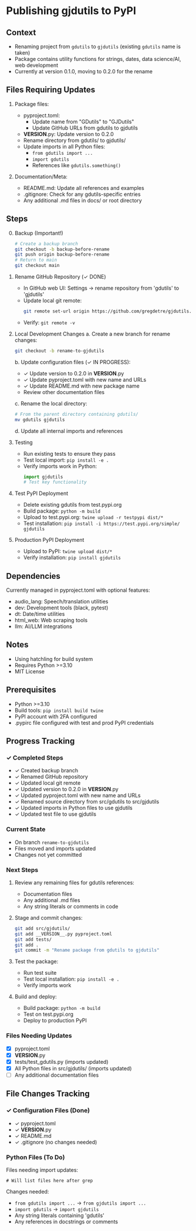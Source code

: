 # Publishing gjdutils to PyPI

## Context
- Renaming project from `gdutils` to `gjdutils` (existing `gdutils` name is taken)
- Package contains utility functions for strings, dates, data science/AI, web development
- Currently at version 0.1.0, moving to 0.2.0 for the rename

## Files Requiring Updates
1. Package files:
   - pyproject.toml:
     - Update name from "GDutils" to "GJDutils"
     - Update GitHub URLs from gdutils to gjdutils
   - __VERSION__.py: Update version to 0.2.0
   - Rename directory from gdutils/ to gjdutils/
   - Update imports in all Python files:
     - `from gdutils import ...`
     - `import gdutils`
     - References like `gdutils.something()`

2. Documentation/Meta:
   - README.md: Update all references and examples
   - .gitignore: Check for any gdutils-specific entries
   - Any additional .md files in docs/ or root directory

## Steps

0. Backup (Important!)
   ```bash
   # Create a backup branch
   git checkout -b backup-before-rename
   git push origin backup-before-rename
   # Return to main
   git checkout main
   ```

1. Rename GitHub Repository (✓ DONE)
   - In GitHub web UI: Settings -> rename repository from 'gdutils' to 'gjdutils'
   - Update local git remote:
     ```bash
     git remote set-url origin https://github.com/gregdetre/gjdutils.git
     ```
   - Verify: `git remote -v`

2. Local Development Changes
   a. Create a new branch for rename changes:
      ```bash
      git checkout -b rename-to-gjdutils
      ```
   
   b. Update configuration files (✓ IN PROGRESS):
      - ✓ Update version to 0.2.0 in __VERSION__.py
      - ✓ Update pyproject.toml with new name and URLs
      - ✓ Update README.md with new package name
      - Review other documentation files
   
   c. Rename the local directory:
      ```bash
      # From the parent directory containing gdutils/
      mv gdutils gjdutils
      ```
   
   d. Update all internal imports and references

3. Testing
   - Run existing tests to ensure they pass
   - Test local import: `pip install -e .`
   - Verify imports work in Python:
     ```python
     import gjdutils
     # Test key functionality
     ```

4. Test PyPI Deployment
   - Delete existing gdutils from test.pypi.org
   - Build package: `python -m build`
   - Upload to test.pypi.org: `twine upload -r testpypi dist/*`
   - Test installation: `pip install -i https://test.pypi.org/simple/ gjdutils`

5. Production PyPI Deployment
   - Upload to PyPI: `twine upload dist/*`
   - Verify installation: `pip install gjdutils`

## Dependencies
Currently managed in pyproject.toml with optional features:
- audio_lang: Speech/translation utilities
- dev: Development tools (black, pytest)
- dt: Date/time utilities
- html_web: Web scraping tools
- llm: AI/LLM integrations

## Notes
- Using hatchling for build system
- Requires Python >=3.10
- MIT License

## Prerequisites
- Python >=3.10
- Build tools: `pip install build twine`
- PyPI account with 2FA configured
- .pypirc file configured with test and prod PyPI credentials

## Progress Tracking

### ✓ Completed Steps
- ✓ Created backup branch
- ✓ Renamed GitHub repository
- ✓ Updated local git remote
- ✓ Updated version to 0.2.0 in __VERSION__.py
- ✓ Updated pyproject.toml with new name and URLs
- ✓ Renamed source directory from src/gdutils to src/gjdutils
- ✓ Updated imports in Python files to use gjdutils
- ✓ Updated test file to use gjdutils

### Current State
- On branch `rename-to-gjdutils`
- Files moved and imports updated
- Changes not yet committed

### Next Steps
1. Review any remaining files for gdutils references:
   - Documentation files
   - Any additional .md files
   - Any string literals or comments in code

2. Stage and commit changes:
   ```bash
   git add src/gjdutils/
   git add __VERSION__.py pyproject.toml
   git add tests/
   git add .
   git commit -m "Rename package from gdutils to gjdutils"
   ```

3. Test the package:
   - Run test suite
   - Test local installation: `pip install -e .`
   - Verify imports work

4. Build and deploy:
   - Build package: `python -m build`
   - Test on test.pypi.org
   - Deploy to production PyPI

### Files Needing Updates
- [x] pyproject.toml
- [x] __VERSION__.py
- [x] tests/test_gdutils.py (imports updated)
- [x] All Python files in src/gjdutils/ (imports updated)
- [ ] Any additional documentation files

## File Changes Tracking

### ✓ Configuration Files (Done)
- ✓ pyproject.toml
- ✓ __VERSION__.py
- ✓ README.md
- ✓ .gitignore (no changes needed)

### Python Files (To Do)
Files needing import updates:
```
# Will list files here after grep
```

Changes needed:
- `from gdutils import ...` → `from gjdutils import ...`
- `import gdutils` → `import gjdutils`
- Any string literals containing 'gdutils'
- Any references in docstrings or comments




